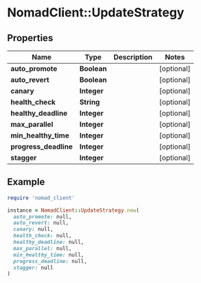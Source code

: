 # NomadClient::UpdateStrategy

## Properties

| Name | Type | Description | Notes |
| ---- | ---- | ----------- | ----- |
| **auto_promote** | **Boolean** |  | [optional] |
| **auto_revert** | **Boolean** |  | [optional] |
| **canary** | **Integer** |  | [optional] |
| **health_check** | **String** |  | [optional] |
| **healthy_deadline** | **Integer** |  | [optional] |
| **max_parallel** | **Integer** |  | [optional] |
| **min_healthy_time** | **Integer** |  | [optional] |
| **progress_deadline** | **Integer** |  | [optional] |
| **stagger** | **Integer** |  | [optional] |

## Example

```ruby
require 'nomad_client'

instance = NomadClient::UpdateStrategy.new(
  auto_promote: null,
  auto_revert: null,
  canary: null,
  health_check: null,
  healthy_deadline: null,
  max_parallel: null,
  min_healthy_time: null,
  progress_deadline: null,
  stagger: null
)
```

